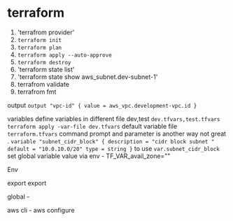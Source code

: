 # terraform

1. 'terrafrom provider'
2. `terraform init`
3. `terraform plan`
4. `terraform apply --auto-approve`
5. `terraform destroy`
6. 'terraform state list'
7. 'terraform state  show aws_subnet.dev-subnet-1'
8. terrafrom validate
9. terrafrom fmt 

output 
`
output "vpc-id" {
value = aws_vpc.development-vpc.id
}
`

variables 
define variables in different file dev,test 
`dev.tfvars,test.tfvars`
`terraform apply -var-file dev.tfvars`
default variable file `terraform.tfvars`
command prompt and parameter is another way not great . 
`
variable "subnet_cidr_block" {
description = "cidr block subnet " 
default = "10.0.10.0/20"
type = string
}
`
to use `var.subnet_cidr_block`
set global variable value via env - TF_VAR_avail_zone=""

Env 

export 
export 

global - 

aws cli  - aws configure 







